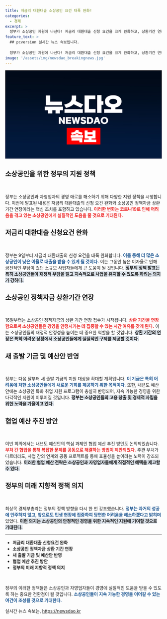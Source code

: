 ```yaml
---
title: 저금리 대환대출 소상공인 요건 대폭 완화!
categories:
  - 경제
excerpt: >
  정부가 소상공인 지원에 나선다! 저금리 대환대출 신청 요건을 크게 완화하고, 상환기간 연장 접수를 시작한다. 경제 회복을 위한 새로운 정책이 본격 추진된다. 클릭해 더 알아보세요!
feature_text: >
  ## pcversion 실시간 뉴스 속보입니다.

  정부가 소상공인 지원에 나선다! 저금리 대환대출 신청 요건을 크게 완화하고, 상환기간 연장 접수를 시작한다. 경제 회복을 위한 새로운 정책이 본격 추진된다. 클릭해 더 알아보세요!
image: '/assets/img/newsdao_breakingnews.jpg'
---
```


<p><img src="/assets/img/newsdao_breakingnews.jpg" alt="pcversion 속보" /></p>

<h2 data-ke-size="size26">소상공인을 위한 정부의 지원 정책</h2>

<p data-ke-size="size16">&nbsp;</p>

<p>정부는 소상공인과 자영업자의 경영 애로를 해소하기 위해 다양한 지원 정책을 시행합니다. 이번에 발표된 내용은 저금리 대환대출의 신청 요건 완화와 소상공인 정책자금 상환 기간 연장이라는 핵심 조치를 포함하고 있습니다. <b><span style="color: #ee2323;">이러한 변화는 코로나19로 인해 어려움을 겪고 있는 소상공인에게 실질적인 도움을 줄 것으로 기대된다.</span></b></p>

<h2 data-ke-size="size26">저금리 대환대출 신청요건 완화</h2>

<p data-ke-size="size16">&nbsp;</p>

<p>정부는 9일부터 저금리 대환대출의 신청 요건을 대폭 완화합니다. <b><span style="color: #1a5490;">이를 통해 더 많은 소상공인이 낮은 이율로 대출을 받을 수 있게 될 것이다.</span></b> 이는 그동안 높은 이자율로 인해 금전적인 부담이 컸던 소규모 사업자들에게 큰 도움이 될 것입니다. <b><span style="background-color: #21538527;">정부의 정책 발표는 특히 소상공인들이 재정적 부담을 덜고 지속적으로 사업을 유지할 수 있도록 하려는 의지가 강하다.</span></b></p>

<h2 data-ke-size="size26">소상공인 정책자금 상환기간 연장</h2>

<p data-ke-size="size16">&nbsp;</p>

<p>16일부터는 소상공인 정책자금의 상환 기간 연장 접수가 시작됩니다. <b><span style="color: #ee2323;">상환 기간을 연장함으로써 소상공인들은 경영을 안정시키는 데 집중할 수 있는 시간 여유를 갖게 된다.</span></b> 이는 소상공인들의 재정적 안정성을 높이는 데 중요한 역할을 할 것입니다. <b><span style="background-color: #21538527;">상환 기간의 연장은 특히 어려운 상황에서 소상공인들에게 실질적인 구제를 제공할 것이다.</span></b></p>

<h2 data-ke-size="size26">새 출발 기금 및 예산안 반영</h2>

<p data-ke-size="size16">&nbsp;</p>

<p>정부는 다음 달부터 새 출발 기금의 지원 대상을 확대할 계획입니다. <b><span style="color: #1a5490;">이 기금은 특히 어려움에 처한 소상공인들에게 새로운 기회를 제공하기 위한 목적이다.</span></b> 또한, 내년도 예산안에는 소상공인 특화 취업 지원 프로그램이 충실히 반영되어, 지속 가능한 경영을 위한 다각적인 지원이 이루어질 것입니다. <b><span style="background-color: #21538527;">정부는 소상공인들의 고용 창출 및 경제적 자립을 위한 노력을 기울이고 있다.</span></b></p>

<h2 data-ke-size="size26">협업 예산 추진 방안</h2>

<p data-ke-size="size16">&nbsp;</p>

<p>이번 회의에서는 내년도 예산안의 핵심 과제인 협업 예산 추진 방안도 논의되었습니다. <b><span style="color: #ee2323;">부처 간 협업을 통해 복잡한 문제를 공동으로 해결하는 방법이 제안되었다.</span></b> 주관 부처가 다르더라도, 사업 간의 연계와 공동 프로젝트를 통해 효율성을 높이려는 노력이 강조되었습니다. <b><span style="background-color: #21538527;">이러한 협업 예산 전략은 소상공인과 자영업자들에게 직접적인 혜택을 제고할 수 있다.</span></b></p>

<h2 data-ke-size="size26">정부의 미래 지향적 정책 의지</h2>

<p data-ke-size="size16">&nbsp;</p>

<p>최상목 경제부총리는 정부의 정책 방향을 다시 한 번 강조했습니다. <b><span style="color: #1a5490;">정부는 과거의 성공에 안주하지 않고, 앞으로도 민생 현장에 집중하여 당면한 어려움을 해소하겠다고 밝히며</span></b> 있었다. <b><span style="background-color: #21538527;">이런 의지는 소상공인의 안정적인 경영을 위한 지속적인 지원에 기여할 것으로 기대된다.</span></b></p>

<hr>

<ul>
<li><b>저금리 대환대출 신청요건 완화</b></li>
<li><b>소상공인 정책자금 상환 기간 연장</b></li>
<li><b>새 출발 기금 및 예산안 반영</b></li>
<li><b>협업 예산 추진 방안</b></li>
<li><b>정부의 미래 지향적 정책 의지</b></li>
</ul>

<p data-ke-size="size16">&nbsp;</p>

<p>정부의 이러한 정책들은 소상공인과 자영업자들이 경영에 실질적인 도움을 받을 수 있도록 하는 중요한 전환점이 될 것입니다. <b><span style="color: #1a5490;">소상공인들이 지속 가능한 경영을 이어갈 수 있는 여건이 조성될 것으로 기대한다.</span></b></p>
실시간 뉴스 속보는, <a href="https://newsdao.kr" rel="dofollow">https://newsdao.kr</a>


